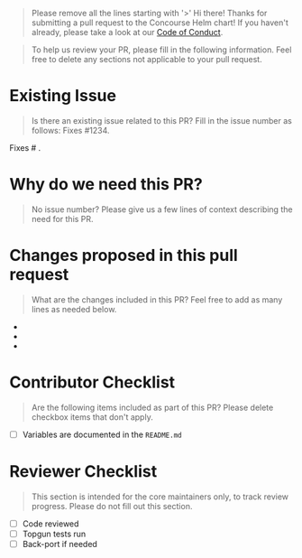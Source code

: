 > Please remove all the lines starting with '>'
> Hi there! Thanks for submitting a pull request to the Concourse Helm chart!
> If you haven't already, please take a look at our [Code of Conduct](https://github.com/concourse/concourse/blob/master/CODE_OF_CONDUCT.md).

> To help us review your PR, please fill in the following information.
> Feel free to delete any sections not applicable to your pull request.

# Existing Issue
> Is there an existing issue related to this PR? Fill in the issue number as follows: Fixes #1234.

Fixes # .

# Why do we need this PR?
> No issue number? Please give us a few lines of context describing the need for this PR.


# Changes proposed in this pull request
> What are the changes included in this PR? Feel free to add as many lines as needed below.

* 
* 
*

# Contributor Checklist
> Are the following items included as part of this PR? Please delete checkbox items that don't apply.
- [ ] Variables are documented in the `README.md`


# Reviewer Checklist
> This section is intended for the core maintainers only, to track review progress. Please do not
> fill out this section.
- [ ] Code reviewed
- [ ] Topgun tests run
- [ ] Back-port if needed
